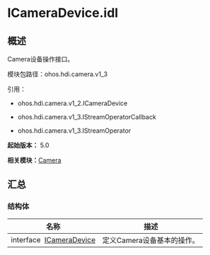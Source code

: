 # ICameraDevice.idl


## 概述

Camera设备操作接口。

模块包路径：ohos.hdi.camera.v1_3

引用：

- ohos.hdi.camera.v1_2.ICameraDevice

- ohos.hdi.camera.v1_3.IStreamOperatorCallback

- ohos.hdi.camera.v1_3.IStreamOperator

**起始版本：** 5.0

**相关模块：**[Camera](_camera_v13.md)


## 汇总


### 结构体

| 名称 | 描述 | 
| -------- | -------- |
| interface&nbsp;&nbsp;[ICameraDevice](interface_i_camera_device_v13.md) | 定义Camera设备基本的操作。 | 
